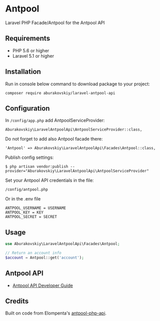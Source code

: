 Antpool
=========

Laravel PHP Facade/Antpool for the Antpool API

## Requirements

- PHP 5.6 or higher
- Laravel 5.1 or higher

## Installation

Run in console below command to download package to your project:
```
composer require aburakovskiy/laravel-antpool-api
```

## Configuration

In `/config/app.php` add AntpoolServiceProvider:
```
Aburakovskiy\LaravelAntpoolApi\AntpoolServiceProvider::class,
```

Do not forget to add also Antpool facade there:
```
'Antpool' => Aburakovskiy\LaravelAntpoolApi\Facades\Antpool::class,
```

Publish config settings:
```
$ php artisan vendor:publish --provider="Aburakovskiy\LaravelAntpoolApi\AntpoolServiceProvider"
```

Set your Antpool API credentials in the file:

```
/config/antpool.php
```

Or in the .env file
```
ANTPOOL_USERNAME = USERNAME
ANTPOOL_KEY = KEY
ANTPOOL_SECRET = SECRET
```


## Usage

```php
use Aburakovskiy\LaravelAntpoolApi\Facades\Antpool;

// Return an account info
$account = Antpool::get('account');
```

## Antpool API
- [Antpool API Developer Guide](https://www.antpool.com/user/apiGuild.htm)

## Credits
Built on code from Elompenta's [antpool-php-api](https://github.com/Elompenta/antpool-php-api).
